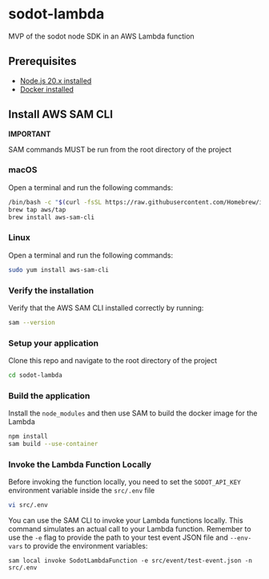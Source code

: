 # sodot-lambda
MVP of the sodot node SDK in an AWS Lambda function

## Prerequisites

- [Node.js 20.x installed](https://nodejs.org/en/download/)
- [Docker installed](https://docker.com/products/docker-desktop)

## Install AWS SAM CLI

**IMPORTANT**

SAM commands MUST be run from the root directory of the project

### macOS

Open a terminal and run the following commands:

```bash
/bin/bash -c "$(curl -fsSL https://raw.githubusercontent.com/Homebrew/install/HEAD/install.sh)"
brew tap aws/tap
brew install aws-sam-cli
```

### Linux

Open a terminal and run the following commands:

```bash
sudo yum install aws-sam-cli
```

### Verify the installation

Verify that the AWS SAM CLI installed correctly by running:

```bash
sam --version
```

### Setup your application

Clone this repo and navigate to the root directory of the project

```bash
cd sodot-lambda
```

### Build the application

Install the `node_modules` and then use SAM to build the docker image for the Lambda

```bash
npm install
sam build --use-container
```

### Invoke the Lambda Function Locally

Before invoking the function locally, you need to set the `SODOT_API_KEY` environment variable inside the `src/.env` file

```bash
vi src/.env
```

You can use the SAM CLI to invoke your Lambda functions locally. This command simulates an actual call to your Lambda function. Remember to use the `-e` flag to provide the path to your
test event JSON file and `--env-vars` to provide the environment variables:

```
sam local invoke SodotLambdaFunction -e src/event/test-event.json -n src/.env
```
